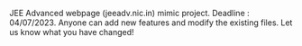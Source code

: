 JEE Advanced webpage (jeeadv.nic.in) mimic project. Deadline : 04/07/2023.
Anyone can add new features and modify the existing files. 
Let us know what you have changed!
